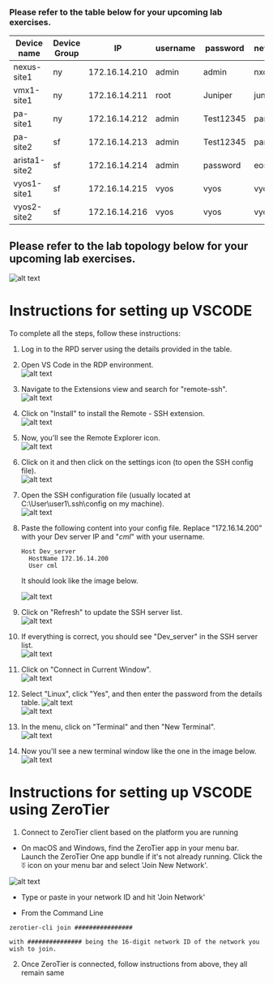 ### Please refer to the table below for your upcoming lab exercises.
| Device name  | Device Group |      IP       | username | password | network_os |
|--------------|--------------|---------------|----------|----------|------------|
| nexus-site1  |      ny      | 172.16.14.210 |   admin  | admin    |   nxos     |
| vmx1-site1   |      ny      | 172.16.14.211 |   root   | Juniper  |   junos    |
| pa-site1     |      ny      | 172.16.14.212 |   admin  | Test12345|   panos    |
| pa-site2     |      sf      | 172.16.14.213 |   admin  | Test12345|   panos    |
| arista1-site2|      sf      | 172.16.14.214 |   admin  | password |   eos      |
| vyos1-site1  |      sf      | 172.16.14.215 |   vyos   | vyos     |   vyos     |
| vyos2-site2  |      sf      | 172.16.14.216 |   vyos   | vyos     |   vyos     |

## Please refer to the lab topology below for your upcoming lab exercises.

![alt text](image-20.png)

# Instructions for setting up VSCODE
To complete all the steps, follow these instructions:

1. Log in to the RPD server using the details provided in the table.  

2. Open VS Code in the RDP environment.  
   ![alt text](image.png)

3. Navigate to the Extensions view and search for "remote-ssh".  
   ![alt text](image-2.png)

4. Click on "Install" to install the Remote - SSH extension.  
   ![alt text](image-3.png)

5. Now, you'll see the Remote Explorer icon.  
   ![alt text](image-4.png)

6. Click on it and then click on the settings icon (to open the SSH config file).  
   ![alt text](image-5.png)

7. Open the SSH configuration file (usually located at C:\User\user1\\.ssh\config on my machine).  
   ![alt text](image-6.png)

8. Paste the following content into your config file. Replace "172.16.14.200" with your Dev server IP and "*cml*" with your username.  
    ```
    Host Dev_server
      HostName 172.16.14.200
      User cml
    ```
   It should look like the image below.
   
   ![alt text](image-18.png)

9. Click on "Refresh" to update the SSH server list.  
   ![alt text](image-15.png)

10. If everything is correct, you should see "Dev_server" in the SSH server list.  
    ![alt text](image-16.png)

11. Click on "Connect in Current Window".  
    ![alt text](image-17.png)

12. Select "Linux", click "Yes", and then enter the password from the details table.
    ![alt text](image-14.png)  
    ![alt text](image-11.png)

13. In the menu, click on "Terminal" and then "New Terminal".  
    ![alt text](image-12.png)

14. Now you'll see a new terminal window like the one in the image below.
    ![alt text](image-13.png)


# Instructions for setting up VSCODE using ZeroTier
1. Connect to ZeroTier client based on the platform you are running

- On macOS and Windows, find the ZeroTier app in your menu bar. Launch the ZeroTier One app bundle if it's not already running. Click the ⏁ icon on your menu bar and select 'Join New Network'. 

![alt text](image-19.png)

- Type or paste in your network ID and hit 'Join Network'

- From the Command Line

```text
zerotier-cli join ################

with ############### being the 16-digit network ID of the network you wish to join.
```
2. Once ZeroTier is connected, follow instructions from above, they all remain same